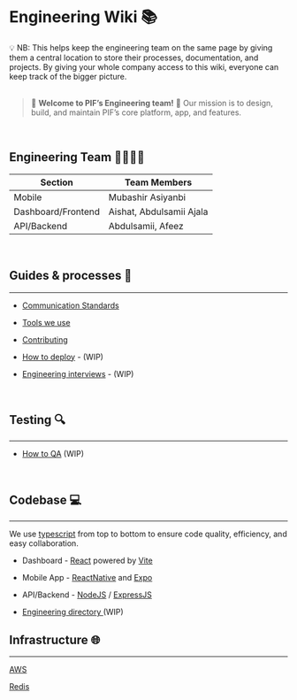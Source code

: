 # Engineering Wiki 📚

<aside>
💡 NB: This helps keep the engineering team on the same page by giving them a central location to store their processes, documentation, and projects. By giving your whole company access to this wiki, everyone can keep track of the bigger picture.
</aside>

<br>

> 👋 **Welcome to PIF’s Engineering team!** 🚀 Our mission is to design, build, and maintain PIF’s core platform, app, and features.

<br>

## Engineering Team 👩‍💻👨‍💻
| Section             | Team Members          |
|---------------------|-----------------------|
| Mobile              | Mubashir Asiyanbi     |
| Dashboard/Frontend  | Aishat, Abdulsamii Ajala  |
| API/Backend         | Abdulsamii, Afeez     |

<br>

## Guides & processes 📝

---

- [Communication Standards](./Communication-Standards.md)

- [Tools we use](./ToolsWeUse.md)

- [Contributing](./CONTRIBUTING.MD)

- [How to deploy]() - (WIP)

- [Engineering interviews]() - (WIP)

<br>

## Testing 🔍

---

- [How to QA]() (WIP)

<br>

## Codebase 💻

---

We use [typescript](https://www.typescriptlang.org) from top to bottom to ensure code quality, efficiency, and easy collaboration.

- Dashboard - [React](https://react.dev/) powered by [Vite](https://vitejs.dev/)

- Mobile App - [ReactNative](https://reactnative.dev/) and [Expo](https://docs.expo.dev/)

- API/Backend - [NodeJS](https://nodejs.dev/en/) / [ExpressJS](https://expressjs.com/)

- [Engineering directory ]() (WIP)

## Infrastructure 🌐

---

[AWS]()

[Redis]()
